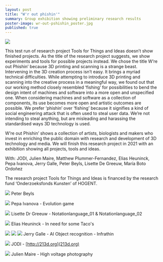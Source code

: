 ```yaml
---
layout: post
title: "W'r out phishin'"
summary: Group exhibition showing preliminary research results
poster-image: wr-out-pshishin_poster.jpg
published: true
---
```


![](/images/wr-out-pshishin-01.jpg)

This test run of research project Tools for Things and Ideas doesn’t show finished projects. 
As the title of the research project suggests, we show experiments and tools for possible projects instead. We chose the title W’re out Phishin’ because 3D printing and scanning is a strange beast. Intervening in the 3D creation process isn’t easy. It brings a myriad technical difficulties. While attempting to introduce 3D printing and scanning into the creative process in a meaningful way, we found out that our working method closely resembled ‘fishing’ for possibilities to bend the design intent of machines and software into a more open and unspecified one. When considering machines and software as a collection of components, its use becomes more open and artistic outcomes are possible. We prefer ‘phishin’ over ‘fishing’ because it signifies a kind of social engineering attack that is often used to steal user data. We’re not intending to steal anything, but are misleading and harassing the standardised ways 3D technology is used.

W’re out Phishin’ shows a collection of artists, biologists and makers who invest in enriching the public domain with research and development of 3D technology and media. We will finish this research project in 2021 with an exhibition showing all projects, tools and ideas.

With: JODI, Julien Maire, Matthew Plummer-Fernandez, Elias Heuninck, Pepa Ivanova, Jerry Galle, Peter Beyls, Lisette De Greeuw, María Boto Ordoñez

The research project Tools for Things and Ideas is financed by the research fund ‘Onderzoeksfonds Kunsten’ of HOGENT.


![](/images/wr-out-pshishin-02.jpg)
Peter Beyls

![](/images/wr-out-pshishin-03.jpg)
Pepa Ivanova - Evolution game

![](/images/wr-out-pshishin-04.jpg)
Lisette Dr Greeuw - Notationlanguage_01 & Notationlanguage_02 

![](/images/wr-out-pshishin-05.jpg)
Elias Heuninck - In need for some Taco's

![](/images/wr-out-pshishin-06.jpg)
![](/images/wr-out-pshishin-07.jpg)
![](/images/wr-out-pshishin-08.jpg)
Jerry Galle - AI Object recognition - Infrathin

![](/images/wr-out-pshishin-09.jpg)
JODI - [http://213d.org](213d.org)

![](/images/wr-out-pshishin-10.jpg)
Julien Maire - High voltage photography
